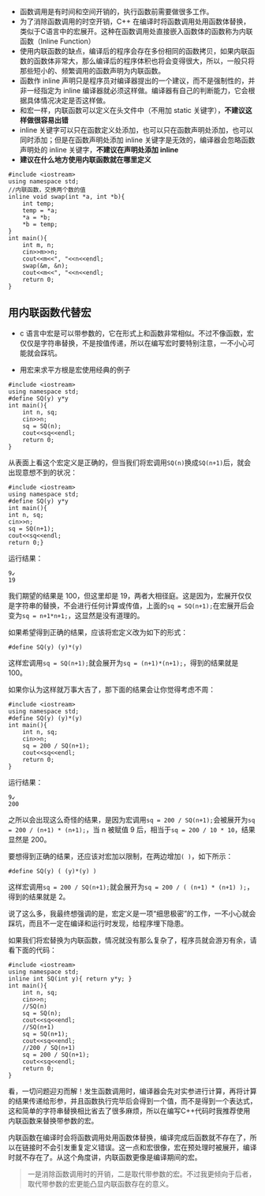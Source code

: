 
- 函数调用是有时间和空间开销的，执行函数前需要做很多工作。
- 为了消除函数调用的时空开销，C++ 在编译时将函数调用处用函数体替换，类似于C语言中的宏展开。这种在函数调用处直接嵌入函数体的函数称为内联函数（Inline Function）
- 使用内联函数的缺点，编译后的程序会存在多份相同的函数拷贝，如果内联函数的函数体非常大，那么编译后的程序体积也将会变得很大，所以，一般只将那些短小的、频繁调用的函数声明为内联函数。
- 函数作 inline 声明只是程序员对编译器提出的一个建议，而不是强制性的，并非一经指定为 inline 编译器就必须这样做。编译器有自己的判断能力，它会根据具体情况决定是否这样做。
- 和宏一样，内联函数可以定义在头文件中（不用加 static 关键字），**不建议这样做很容易出错**
- inline 关键字可以只在函数定义处添加，也可以只在函数声明处添加，也可以同时添加；但是在函数声明处添加 inline 关键字是无效的，编译器会忽略函数声明处的 inline 关键字，**不建议在声明处添加 inline**
- **建议在什么地方使用内联函数就在哪里定义**

```
#include <iostream>
using namespace std;
//内联函数，交换两个数的值
inline void swap(int *a, int *b){
    int temp;
    temp = *a;
    *a = *b;
    *b = temp;
}
int main(){
    int m, n;
    cin>>m>>n;
    cout<<m<<", "<<n<<endl;
    swap(&m, &n);
    cout<<m<<", "<<n<<endl;
    return 0;
}
```

## 用内联函数代替宏

- c 语言中宏是可以带参数的，它在形式上和函数非常相似。不过不像函数，宏仅仅是字符串替换，不是按值传递，所以在编写宏时要特别注意，一不小心可能就会踩坑。

- 用宏来求平方根是宏使用经典的例子

```
#include <iostream>
using namespace std;
#define SQ(y) y*y
int main(){
    int n, sq;
    cin>>n;
    sq = SQ(n);
    cout<<sq<<endl;
    return 0;
}
```

从表面上看这个宏定义是正确的，但当我们将宏调用`SQ(n)`换成`SQ(n+1)`后，就会出现意想不到的状况：

```
#include <iostream>
using namespace std;
#define SQ(y) y*y
int main(){    
int n, sq;    
cin>>n;    
sq = SQ(n+1);    
cout<<sq<<endl;    
return 0;}
```

运行结果：
```
9↙
19
```
我们期望的结果是 100，但这里却是 19，两者大相径庭。这是因为，宏展开仅仅是字符串的替换，不会进行任何计算或传值，上面的`sq = SQ(n+1);`在宏展开后会变为`sq = n+1*n+1;`，这显然是没有道理的。

如果希望得到正确的结果，应该将宏定义改为如下的形式：

```
#define SQ(y) (y)*(y)
```
这样宏调用`sq = SQ(n+1);`就会展开为`sq = (n+1)*(n+1);`，得到的结果就是 100。

如果你认为这样就万事大吉了，那下面的结果会让你觉得考虑不周：

```
#include <iostream>
using namespace std;
#define SQ(y) (y)*(y)
int main(){
    int n, sq;
    cin>>n;
    sq = 200 / SQ(n+1);
    cout<<sq<<endl;
    return 0;
}
```

运行结果：
```
9↙
200
```
之所以会出现这么奇怪的结果，是因为宏调用`sq = 200 / SQ(n+1);`会被展开为`sq = 200 / (n+1) * (n+1);`，当 n 被赋值 9 后，相当于`sq = 200 / 10 * 10`，结果显然是 200。

要想得到正确的结果，还应该对宏加以限制，在两边增加`( )`，如下所示：

```
#define SQ(y) ( (y)*(y) )
```
这样宏调用`sq = 200 / SQ(n+1);`就会展开为`sq = 200 / ( (n+1) * (n+1) );`，得到的结果就是 2。

说了这么多，我最终想强调的是，宏定义是一项“细思极密”的工作，一不小心就会踩坑，而且不一定在编译和运行时发现，给程序埋下隐患。

如果我们将宏替换为内联函数，情况就没有那么复杂了，程序员就会游刃有余，请看下面的代码：

```
#include <iostream>
using namespace std;
inline int SQ(int y){ return y*y; }
int main(){
    int n, sq;
    cin>>n;
    //SQ(n)
    sq = SQ(n);
    cout<<sq<<endl;
    //SQ(n+1)
    sq = SQ(n+1);
    cout<<sq<<endl;
    //200 / SQ(n+1)
    sq = 200 / SQ(n+1);
    cout<<sq<<endl;
    return 0;
}
```

看，一切问题迎刃而解！发生函数调用时，编译器会先对实参进行计算，再将计算的结果传递给形参，并且函数执行完毕后会得到一个值，而不是得到一个表达式，这和简单的字符串替换相比省去了很多麻烦，所以在编写C++代码时我推荐使用内联函数来替换带参数的宏。

内联函数在编译时会将函数调用处用函数体替换，编译完成后函数就不存在了，所以在链接时不会引发重复定义错误。这一点和宏很像，宏在预处理时被展开，编译时就不存在了。从这个角度讲，内联函数更像是编译期间的宏。

> 一是消除函数调用时的开销，二是取代带参数的宏。不过我更倾向于后者，取代带参数的宏更能凸显内联函数存在的意义。

